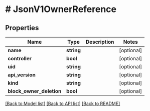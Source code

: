 # # JsonV1OwnerReference

## Properties

Name | Type | Description | Notes
------------ | ------------- | ------------- | -------------
**name** | **string** |  | [optional]
**controller** | **bool** |  | [optional]
**uid** | **string** |  | [optional]
**api_version** | **string** |  | [optional]
**kind** | **string** |  | [optional]
**block_owner_deletion** | **bool** |  | [optional]

[[Back to Model list]](../../README.md#models) [[Back to API list]](../../README.md#endpoints) [[Back to README]](../../README.md)
